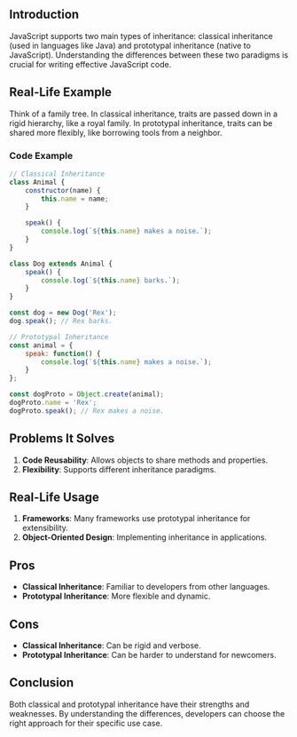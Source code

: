## Introduction
JavaScript supports two main types of inheritance: classical inheritance (used in languages like Java) and prototypal inheritance (native to JavaScript). Understanding the differences between these two paradigms is crucial for writing effective JavaScript code.

## Real-Life Example
Think of a family tree. In classical inheritance, traits are passed down in a rigid hierarchy, like a royal family. In prototypal inheritance, traits can be shared more flexibly, like borrowing tools from a neighbor.

### Code Example
```javascript
// Classical Inheritance
class Animal {
    constructor(name) {
        this.name = name;
    }

    speak() {
        console.log(`${this.name} makes a noise.`);
    }
}

class Dog extends Animal {
    speak() {
        console.log(`${this.name} barks.`);
    }
}

const dog = new Dog('Rex');
dog.speak(); // Rex barks.

// Prototypal Inheritance
const animal = {
    speak: function() {
        console.log(`${this.name} makes a noise.`);
    }
};

const dogProto = Object.create(animal);
dogProto.name = 'Rex';
dogProto.speak(); // Rex makes a noise.
```

## Problems It Solves
1. **Code Reusability**: Allows objects to share methods and properties.
2. **Flexibility**: Supports different inheritance paradigms.

## Real-Life Usage
1. **Frameworks**: Many frameworks use prototypal inheritance for extensibility.
2. **Object-Oriented Design**: Implementing inheritance in applications.

## Pros
- **Classical Inheritance**: Familiar to developers from other languages.
- **Prototypal Inheritance**: More flexible and dynamic.

## Cons
- **Classical Inheritance**: Can be rigid and verbose.
- **Prototypal Inheritance**: Can be harder to understand for newcomers.

## Conclusion
Both classical and prototypal inheritance have their strengths and weaknesses. By understanding the differences, developers can choose the right approach for their specific use case.
